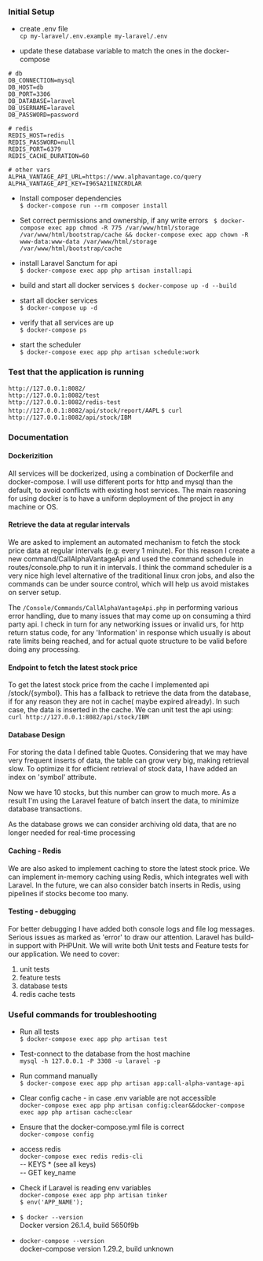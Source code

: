 ### Initial Setup

- create .env file  
```cp my-laravel/.env.example my-laravel/.env```

- update these database variable to match the ones in the docker-compose  
```
# db
DB_CONNECTION=mysql
DB_HOST=db
DB_PORT=3306
DB_DATABASE=laravel
DB_USERNAME=laravel
DB_PASSWORD=password

# redis
REDIS_HOST=redis
REDIS_PASSWORD=null
REDIS_PORT=6379
REDIS_CACHE_DURATION=60

# other vars
ALPHA_VANTAGE_API_URL=https://www.alphavantage.co/query
ALPHA_VANTAGE_API_KEY=I96SA21INZCRDLAR
```
- Install composer dependencies  
``` $ docker-compose run --rm composer install ```

- Set correct permissions and ownership, if any write errors 
``` $ docker-compose exec app chmod -R 775 /var/www/html/storage /var/www/html/bootstrap/cache && docker-compose exec app chown -R www-data:www-data /var/www/html/storage /var/www/html/bootstrap/cache```

- install Laravel Sanctum for api  
```$ docker-compose exec app php artisan install:api```

- build and start all docker services
```$ docker-compose up -d --build```

- start all docker services  
```$ docker-compose up -d ```

- verify that all services are up  
```$ docker-compose ps```

- start the scheduler  
```$ docker-compose exec app php artisan schedule:work```

### Test that the application is running
```http://127.0.0.1:8082/```  
```http://127.0.0.1:8082/test```  
```http://127.0.0.1:8082/redis-test```
```http://127.0.0.1:8082/api/stock/report/AAPL```
```$ curl http://127.0.0.1:8082/api/stock/IBM```


### Documentation

#### Dockerizition
All services will be dockerized, using a combination of Dockerfile and docker-compose. I will use different ports for http and mysql than the default, to avoid conflicts with existing host services. The main reasoning for using docker is to have a uniform deployment of the project in any machine or OS.

#### Retrieve the data at regular intervals
We are asked to implement an automated mechanism to fetch the stock price data at regular intervals (e.g: every 1 minute). For this reason I create a new command/CallAlphaVantageApi and used the command schedule in routes/console.php to run it in intervals. I think the command scheduler is a very nice high level alternative of the traditional linux cron jobs, and also the commands can be under source control, which will help us avoid mistakes on server setup.

The ```/Console/Commands/CallAlphaVantageApi.php``` in performing various error handling, due to many issues that may come up on consuming a third party api. I check in turn for any networking issues or invalid urs, for http return status code, for any 'Information' in response which usually is about rate limits being reached, and for actual quote structure to be valid before doing any processing.

#### Endpoint to fetch the latest stock price
To get the latest stock price from the cache I implemented api /stock/{symbol}. This has a fallback to retrieve the data from the database, if for any reason they are not in cache( maybe expired already). In such case, the data is inserted in the cache. We can unit test the api using:  
```curl http://127.0.0.1:8082/api/stock/IBM```

#### Database Design
For storing the data I defined table Quotes. 
Considering that we may have very frequent inserts of data, the table can grow very big, making retrieval slow. To optimize it for efficient retrieval of stock data, I have added an index on 'symbol' attribute.

Now we have 10 stocks, but this number can grow to much more. As a result I'm using the Laravel feature of batch insert the data, to minimize database transactions.

As the database grows we can consider archiving old data, that are no longer needed for real-time processing 

#### Caching - Redis
We are also asked to implement caching to store the latest stock price. We can implement in-memory caching using Redis, which integrates well with Laravel. In the future, we can also consider batch inserts in Redis, using pipelines if stocks become too many.

#### Testing - debugging
For better debugging I have added both console logs and file log messages. Serious issues as marked as 'error' to draw our attention.
Laravel has build-in support with PHPUnit. We will write both Unit tests and Feature tests for our application. We need to cover:
1. unit tests
2. feature tests
3. database tests
4. redis cache tests


### Useful commands for troubleshooting
- Run all tests  
```$ docker-compose exec app php artisan test```

- Test-connect to the database from the host machine  
```mysql -h 127.0.0.1 -P 3308 -u laravel -p```

- Run command manually  
```$ docker-compose exec app php artisan app:call-alpha-vantage-api```

- Clear config cache - in case .env variable are not accessible  
```docker-compose exec app php artisan config:clear&&docker-compose exec app php artisan cache:clear``` 

- Ensure that the docker-compose.yml file is correct  
```docker-compose config```

- access redis  
```docker-compose exec redis redis-cli```  
-- KEYS * (see all keys)  
-- GET key_name  

- Check if Laravel is reading env variables  
```docker-compose exec app php artisan tinker```  
```$ env('APP_NAME');```

- ```$ docker --version```  
Docker version 26.1.4, build 5650f9b
-  ```docker-compose --version```  
docker-compose version 1.29.2, build unknown
